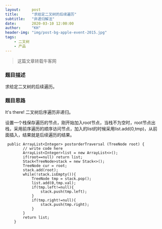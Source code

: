 ```yaml
---
layout:     post
title:      "求给定二叉树的后续遍历"
subtitle:   "非递归解法"
date:       2020-03-10 12:00:00
author:     "KH"
header-img: "img/post-bg-apple-event-2015.jpg"
tags:
    - 二叉树
    - 产品
---
```


> 这篇文章转载牛客网

### 题目描述

求给定二叉树的后续遍历。

### 题目思路

It's there! 二叉树后序遍历非递归。

设置一个栈保存遍历的节点，刚开始加入root节点，当栈不为空时，root节点出栈，采用前序遍历的顺序访问节点，加入的list的时候采用list.add(0,tmp)，从前面插入，结果就是后续遍历的结果。

```vim
 public ArrayList<Integer> postorderTraversal (TreeNode root) {
        // write code here
        ArrayList<Integer>list = new ArrayList<>();
        if(root==null) return list;
        Stack<TreeNode>stack = new Stack<>();
        TreeNode cur = root;
        stack.add(root);
        while(!stack.isEmpty()){
            TreeNode tmp = stack.pop();
            list.add(0,tmp.val);
            if(tmp.left!=null){
                stack.push(tmp.left);
            }
            if(tmp.right!=null){
                stack.push(tmp.right);
            }
        }
        return list;
    }
```







